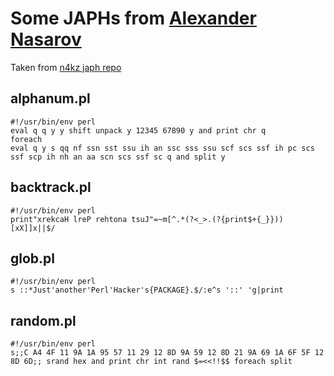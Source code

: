 # Some JAPHs from [Alexander Nasarov](https://github.com/n4kz)

Taken from [n4kz japh repo](https://github.com/n4kz/japh)

## alphanum.pl
```
#!/usr/bin/env perl
eval q q y y shift unpack y 12345 67890 y and print chr q
foreach
eval q y s qq nf ssn sst ssu ih an ssc sss ssu scf scs ssf ih pc scs ssf scp ih nh an aa scn scs ssf sc q and split y
```

## backtrack.pl
```
#!/usr/bin/env perl
print"xrekcaH lreP rehtona tsuJ"=~m[^.*(?<_>.(?{print$+{_}}))[xX]]x||$/
```

## glob.pl
```
#!/usr/bin/env perl
s ::*Just'another'Perl'Hacker's{PACKAGE}.$/:e^s '::' 'g|print
```

## random.pl
```
#!/usr/bin/env perl
s;;C A4 4F 11 9A 1A 95 57 11 29 12 8D 9A 59 12 8D 21 9A 69 1A 6F 5F 12 8D 6D;; srand hex and print chr int rand $=<<!!$$ foreach split
```
